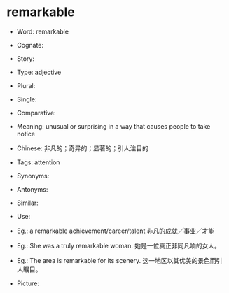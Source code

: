 # remarkable

- Word: remarkable
- Cognate: 
- Story: 

- Type: adjective
- Plural: 
- Single: 
- Comparative: 
- Meaning: unusual or surprising in a way that causes people to take notice
- Chinese: 非凡的；奇异的；显著的；引人注目的
- Tags: attention
- Synonyms: 
- Antonyms: 
- Similar: 
- Use: 
- Eg.: a remarkable achievement/career/talent 非凡的成就╱事业╱才能
- Eg.: She was a truly remarkable woman. 她是一位真正非同凡响的女人。
- Eg.: The area is remarkable for its scenery. 这一地区以其优美的景色而引人瞩目。
- Picture: 

